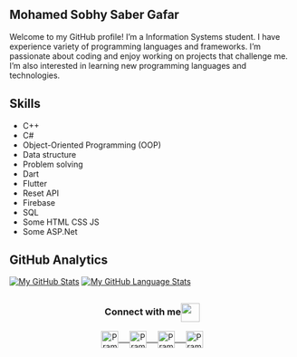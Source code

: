 ## Mohamed Sobhy Saber Gafar
Welcome to my GitHub profile! I’m a Information Systems student. I have experience variety of programming languages and frameworks. I’m passionate about coding and enjoy working on projects that challenge me. I’m also interested in learning new programming languages and technologies.


## Skills 
<ul>
  <li>C++</li>
  <li>C#</li>
  <li>Object-Oriented Programming (OOP)</li>
  <li>Data structure </li>
   <li>Problem solving</li>
  <li>Dart</li>
  <li>Flutter</li>
 <li>Reset API</li>
<li>Firebase</li>
  <li>SQL</li>
 <li>Some HTML CSS JS</li>
 <li>Some ASP.Net</li>


  
  
</ul>





## GitHub Analytics
[![My GitHub Stats](https://github-readme-stats.vercel.app/api/?username=m7md-gafarr&count_private=true&theme=tokyonight&showicons=true)]()
[![My GitHub Language Stats](https://github-readme-stats.vercel.app/api/top-langs/?username=m7md-gafarr&langs_count=5&theme=tokyonight)]()




##




<div align="center">
  <h3 align="center">Connect with me<img align="center" src="https://github.com/rajput2107/rajput2107/blob/master/Assets/Handshake.gif" height="33px" /></h3> 
</div>
<p align="center">
 <a href="https://www.linkedin.com/in/mohamed-sobhy-04885523a/" target="blank">
  <img align="center" alt="Pramod's LinkedIn" width="30px" src="https://www.vectorlogo.zone/logos/linkedin/linkedin-icon.svg" /> &nbsp; &nbsp;
 </a>
 <a href="https://www.instagram.com/m7md_gafar/" target="blank">
  <img align="center" alt="Pramod's Instagram" width="30px" src="https://www.vectorlogo.zone/logos/instagram/instagram-icon.svg" /> &nbsp; &nbsp;
 </a>
 <a href="https://twitter.com/m7md_gafar" target="blank">
  <img align="center" alt="Pramod's Twitter" width="30px" src="https://www.vectorlogo.zone/logos/twitter/twitter-official.svg" /> &nbsp; &nbsp;
 </a>
 <a href="https://www.facebook.com/profile.php?id=100012923951506" target="blank">
  <img align="center" alt="Pramod's Facebook" width="30px" src="https://www.vectorlogo.zone/logos/facebook/facebook-official.svg" />
 </a> 
  <br/>
  <br/>
  
</p>

<br/>
<p>
